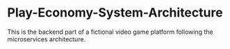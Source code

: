 # Play-Economy-System-Architecture
This is the backend part of a fictional video game platform following the microservices architecture.
